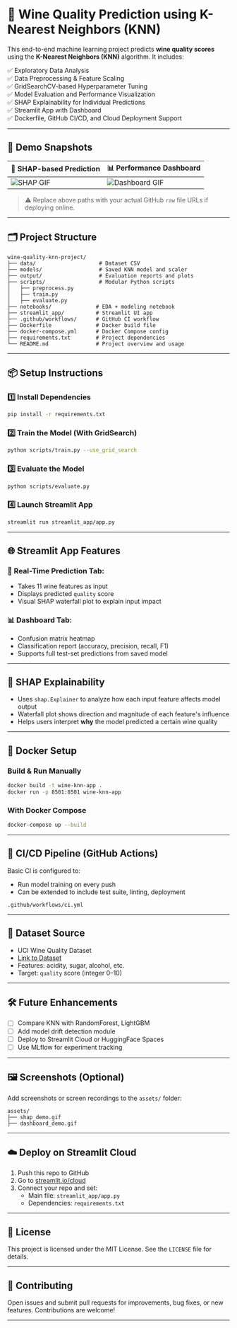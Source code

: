 
# 🍷 Wine Quality Prediction using K-Nearest Neighbors (KNN)

This end-to-end machine learning project predicts **wine quality scores** using the **K-Nearest Neighbors (KNN)** algorithm. It includes:

✅ Exploratory Data Analysis  
✅ Data Preprocessing & Feature Scaling  
✅ GridSearchCV-based Hyperparameter Tuning  
✅ Model Evaluation and Performance Visualization  
✅ SHAP Explainability for Individual Predictions  
✅ Streamlit App with Dashboard  
✅ Dockerfile, GitHub CI/CD, and Cloud Deployment Support

---

## 📸 Demo Snapshots

| 🔮 SHAP-based Prediction | 📊 Performance Dashboard |
|--------------------------|--------------------------|
| ![SHAP GIF](assets/shap_demo.gif) | ![Dashboard GIF](assets/dashboard_demo.gif) |

> ⚠️ Replace above paths with your actual GitHub `raw` file URLs if deploying online.

---

## 🗂️ Project Structure

```
wine-quality-knn-project/
├── data/                    # Dataset CSV
├── models/                  # Saved KNN model and scaler
├── output/                  # Evaluation reports and plots
├── scripts/                 # Modular Python scripts
│   ├── preprocess.py
│   ├── train.py
│   ├── evaluate.py
├── notebooks/              # EDA + modeling notebook
├── streamlit_app/          # Streamlit UI app
├── .github/workflows/      # GitHub CI workflow
├── Dockerfile              # Docker build file
├── docker-compose.yml      # Docker Compose config
├── requirements.txt        # Project dependencies
└── README.md               # Project overview and usage
```

---

## 📦 Setup Instructions

### 1️⃣ Install Dependencies
```bash
pip install -r requirements.txt
```

### 2️⃣ Train the Model (With GridSearch)
```bash
python scripts/train.py --use_grid_search
```

### 3️⃣ Evaluate the Model
```bash
python scripts/evaluate.py
```

### 4️⃣ Launch Streamlit App
```bash
streamlit run streamlit_app/app.py
```

---

## 🌐 Streamlit App Features

### 🔢 Real-Time Prediction Tab:
- Takes 11 wine features as input
- Displays predicted `quality` score
- Visual SHAP waterfall plot to explain input impact

### 📊 Dashboard Tab:
- Confusion matrix heatmap
- Classification report (accuracy, precision, recall, F1)
- Supports full test-set predictions from saved model

---

## 🧠 SHAP Explainability

- Uses `shap.Explainer` to analyze how each input feature affects model output
- Waterfall plot shows direction and magnitude of each feature's influence
- Helps users interpret **why** the model predicted a certain wine quality

---

## 🐳 Docker Setup

### Build & Run Manually
```bash
docker build -t wine-knn-app .
docker run -p 8501:8501 wine-knn-app
```

### With Docker Compose
```bash
docker-compose up --build
```

---

## 🤖 CI/CD Pipeline (GitHub Actions)

Basic CI is configured to:
- Run model training on every push
- Can be extended to include test suite, linting, deployment

`.github/workflows/ci.yml`

---

## 🧪 Dataset Source

- UCI Wine Quality Dataset  
- [Link to Dataset](https://archive.ics.uci.edu/ml/datasets/Wine+Quality)  
- Features: acidity, sugar, alcohol, etc.  
- Target: `quality` score (integer 0–10)

---

## 🛠 Future Enhancements

- [ ] Compare KNN with RandomForest, LightGBM
- [ ] Add model drift detection module
- [ ] Deploy to Streamlit Cloud or HuggingFace Spaces
- [ ] Use MLflow for experiment tracking

---

## 🖼 Screenshots (Optional)

Add screenshots or screen recordings to the `assets/` folder:
```
assets/
├── shap_demo.gif
├── dashboard_demo.gif
```

---

## ☁️ Deploy on Streamlit Cloud

1. Push this repo to GitHub
2. Go to [streamlit.io/cloud](https://streamlit.io/cloud)
3. Connect your repo and set:
   - Main file: `streamlit_app/app.py`
   - Dependencies: `requirements.txt`

---

## 📄 License

This project is licensed under the MIT License. See the `LICENSE` file for details.

---

## 🤝 Contributing

Open issues and submit pull requests for improvements, bug fixes, or new features. Contributions are welcome!

---


